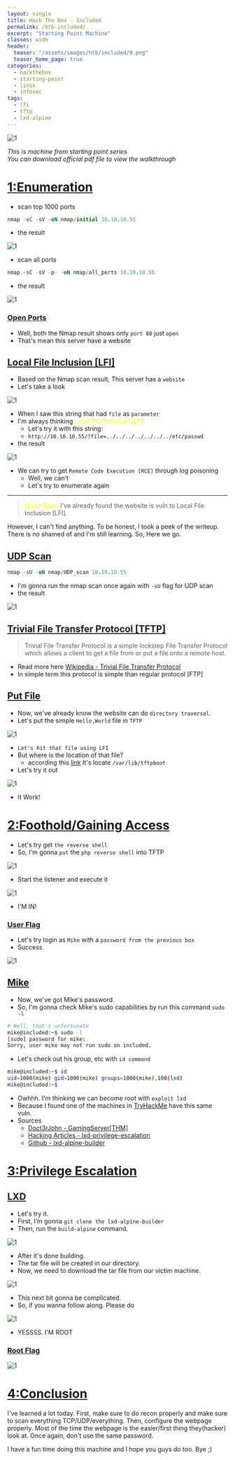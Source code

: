 ```yaml
---
layout: single
title: Hack The Box - Included
permalink: /htb-included/
excerpt: "Starting Point Machine"
classes: wide
header:
  teaser: "/assets/images/htb/included/0.png"
  teaser_home_page: true
categories:
  - hackthebox
  - starting-point
  - linux
  - infosec
tags:
  - lfi
  - tftp
  - lxd-alpine
---
```



![1](/assets/images/htb/included/0.png)

_This is machine from starting point series_ <br>
_You can download official pdf file to view the walkthrough_

# <u>1:Enumeration</u>

- scan top 1000 ports

```sql
nmap -sC -sV -oN nmap/initial 10.10.10.55
```
- the result

![1](/assets/images/htb/included/nmap_1000.png)

- scan all ports

```sql
nmap -sC -sV -p- -oN nmap/all_ports 10.10.10.55
```

- the result

![1](/assets/images/htb/included/nmap_all_ports.png)

### <u>Open Ports</u>
- Well, both the Nmap result shows only `port 80` just `open`
- That's mean this server have a website

## <u>Local File Inclusion [LFI]</u>
- Based on the Nmap scan result, This server has a `website`
- Let's take a look

![1](/assets/images/htb/included/test.png)

- When I saw this string that had `file` as `parameter`
- I'm always thinking <font color="yellow">Local File Inclusion [LFI]</font>
  - Let's try it with this string:
  - `http://10.10.10.55/?file=../../../../../../../etc/passwd`
- the result

![1](/assets/images/htb/included/lfi_passwd.png)

- We can try to get `Remote Code Execution [RCE]` through log poisoning
  - Well, we can't
  - Let's try to enumerate again


<hr>

> <font color='yellow'>Quick Note:</font> I've already found the website is vuln to Local File Inclusion \[LFI\].


However, I can't find anything. To be honest, I took a peek of the writeup. There is no shamed of and I'm still learning. So, Here we go.

## <u>UDP Scan</u>
```sql
nmap -sU -oN nmap/UDP_scan 10.10.10.55
```
- I'm gonna run the nmap scan once again with `-sU` flag for UDP scan
- the result

![1](/assets/images/htb/included/nmap_udp.png)

## <u>Trivial File Transfer Protocol [TFTP]</u>

> Trivial File Transfer Protocol is a simple lockstep File Transfer Protocol which allows a client to get a file from or put a file onto a remote host.


- Read more here [Wikipedia - Trivial File Transfer Protocol](https://en.wikipedia.org/wiki/Trivial_File_Transfer_Protocol)
- In simple term this protocol is simple than regular protocol \[FTP\]

## <u>Put File</u>
- Now, we've already know the website can do `directory traversal`.
- Let's put the simple `Hello,World` file in `TFTP`

![1](/assets/images/htb/included/tftp_cli.png)

- `Let's hit that file using LFI`
- But where is the location of that file?
	- according this [link](https://www.quora.com/Where-is-the-TFTP-directory-in-Linux?share=1) It's locate `/var/lib/tftpboot`
- Let's try it out

![1](/assets/images/htb/included/hello.png)

- It Work!

# <u>2:Foothold/Gaining Access</u>

- Let's try get `the reverse shell`
- So, I'm gonna `put` the `php reverse shell` into TFTP 

![1](/assets/images/htb/included/rs.png)

- Start the listener and execute it

![1](/assets/images/htb/included/nc.png)

- I'M IN!

### <u>User Flag</u>
- Let's try login as `Mike` with a `password from the previous box`
- Success

![1](/assets/images/htb/included/user.png)

## <u>Mike</u>
- Now, we've got Mike's password.
- So, I'm gonna check Mike's sudo capabilities by run this command `sudo -l`

```bash
# Well, that's unfortunate
mike@included:~$ sudo -l
[sudo] password for mike: 
Sorry, user mike may not run sudo on included.
```

- Let's check out his group, etc with `id command`

```bash
mike@included:~$ id
uid=1000(mike) gid=1000(mike) groups=1000(mike),108(lxd)
mike@included:~$ 
```

- Owhhh. I'm thinking we can become root with `exploit lxd`
- Because I found one of the machines in [TryHackMe](https://tryhackme.com/room/gamingserver) have this same vuln.
- Sources
    - [Doct3rJohn - GamingServer[THM]](/thm/gaming-server)
    - [Hacking Articles - lxd-privilege-escalation](https://www.hackingarticles.in/lxd-privilege-escalation/)
    - [Github - lxd-alpine-builder](https://github.com/saghul/lxd-alpine-builder)

# <u>3:Privilege Escalation</u>
## <u>LXD</u>
- Let's try it.
- First, I’m gonna `git clone the lxd-alpine-builder`
- Then, run the `build-alpine` command.

![1](/assets/images/htb/included/alpine.png)

- After it's done building.
- The tar file will be created in our directory.
- Now, we need to download the tar file from our victim machine.

![1](/assets/images/htb/included/upload.png)

- This next bit gonna be complicated.
- So, if you wanna follow along. Please do

![1](/assets/images/htb/included/rokok.png)

- YESSSS. I'M ROOT

### <u>Root Flag</u>
![1](/assets/images/htb/included/root.png)

# <u>4:Conclusion</u>
I've learned a lot today. First, make sure to do recon properly and make sure to scan everything TCP/UDP/everything. Then, configure the webpage properly. Most of the time the webpage is the easier/first thing they(hacker) look at. Once again, don't use the same password.

I have a fun time doing this machine and I hope you guys do too. Bye ;)